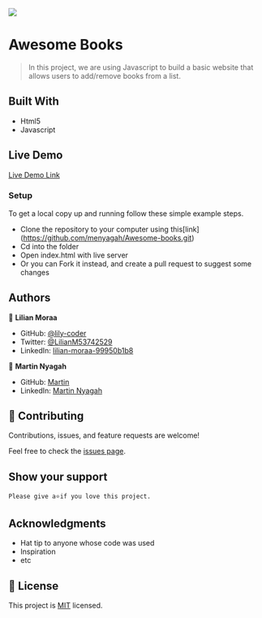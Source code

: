 ![](https://img.shields.io/badge/Microverse-blueviolet)

# Awesome Books

> In this project, we are using Javascript to build a basic website that allows users to add/remove books from a list. 

## Built With

- Html5
- Javascript

## Live Demo

[Live Demo Link](https://livedemo.com)

### Setup
To get a local copy up and running follow these simple example steps.

- Clone the repository to your computer using this[link] (https://github.com/menyagah/Awesome-books.git)
- Cd into the folder
- Open index.html with live server
- Or you can Fork it instead, and create a pull request to suggest some changes

## Authors

👤 **Lilian Moraa**

- GitHub: [@lily-coder](https://github.com/lily-coder/lily-coder)
- Twitter: [@LilianM53742529](https://mobile.twitter.com/LilianM53742529)
- LinkedIn: [lilian-moraa-99950b1b8](https://www.linkedin.com/in/lilian-moraa-99950b1b8)

👤 **Martin Nyagah**

- GitHub: [Martin](https://github.com/menyagah)
- LinkedIn: [Martin Nyagah](https://www.linkedin.com/in/martin-nyagah-a29b8610b
)

## 🤝 Contributing

Contributions, issues, and feature requests are welcome!

Feel free to check the [issues page](../../issues/).

## Show your support

    Please give a⭐️if you love this project.
## Acknowledgments

- Hat tip to anyone whose code was used
- Inspiration
- etc

## 📝 License

This project is [MIT](./MIT.md) licensed.